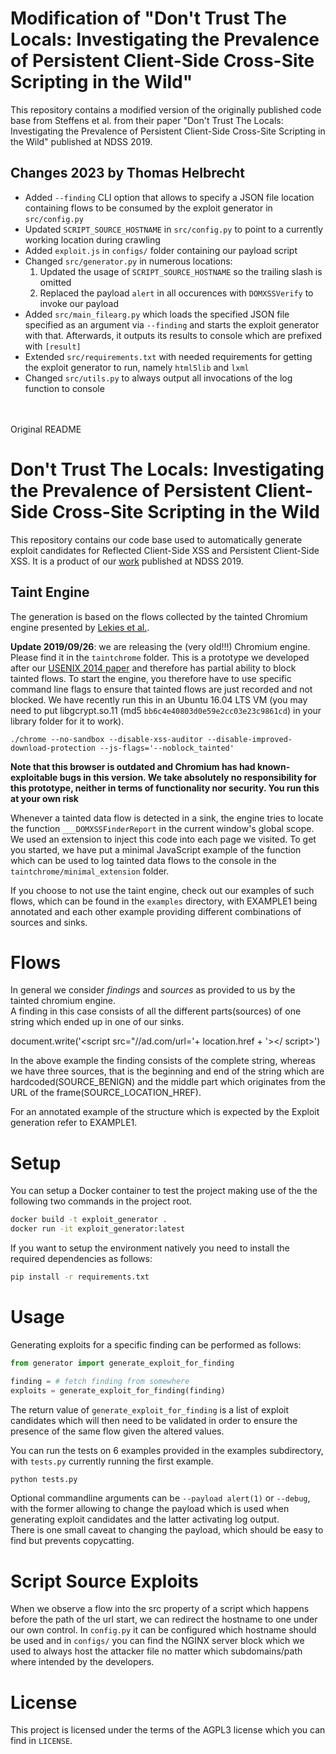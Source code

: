 # Modification of "Don't Trust The Locals: Investigating the Prevalence of Persistent Client-Side Cross-Site Scripting in the Wild"

This repository contains a modified version of the originally published code base from Steffens et al. from their paper "Don't Trust The Locals: Investigating the Prevalence of Persistent Client-Side Cross-Site Scripting in the Wild" published at NDSS 2019.

## Changes 2023 by Thomas Helbrecht

- Added `--finding` CLI option that allows to specify a JSON file location containing flows to be consumed by the exploit generator in `src/config.py`
- Updated `SCRIPT_SOURCE_HOSTNAME` in `src/config.py` to point to a currently working location during crawling
- Added `exploit.js` in `configs/` folder containing our payload script
- Changed `src/generator.py` in numerous locations:
  1. Updated the usage of `SCRIPT_SOURCE_HOSTNAME` so the trailing slash is omitted
  2. Replaced the payload `alert` in all occurences with `DOMXSSVerify` to invoke our payload
- Added `src/main_filearg.py` which loads the specified JSON file specified as an argument via `--finding` and starts the exploit generator with that. Afterwards, it outputs its results to console which are prefixed with `[result]`
- Extended `src/requirements.txt` with needed requirements for getting the exploit generator to run, namely `html5lib` and `lxml`
- Changed `src/utils.py` to always output all invocations of the log function to console

<br />
<br />
Original README

# Don't Trust The Locals: Investigating the Prevalence of Persistent Client-Side Cross-Site Scripting in the Wild
This repository contains our code base used to automatically generate exploit candidates for 
Reflected Client-Side XSS and Persistent Client-Side XSS.
It is a product of our [work](https://swag.cispa.saarland/papers/steffens2019locals.pdf) published at NDSS 2019.
  
## Taint Engine
The generation is based on the flows collected by the tainted Chromium engine presented by
 [Lekies et al.](https://publications.cispa.saarland/3/1/domxss.pdf). 

**Update 2019/09/26**: we are releasing the (very old!!!) Chromium engine. Please find it in the `taintchrome` folder. This is a prototype we developed after our [USENIX 2014 paper](https://swag.cispa.saarland/papers/stock2014precise.pdf) and therefore has partial ability to block tainted flows. To start the engine, you therefore have to use specific command line flags to ensure that tainted flows are just recorded and not blocked. We have recently run this in an Ubuntu 16.04 LTS VM (you may need to put libgcrypt.so.11 (md5 `bb6c4e40803d0e59e2cc03e23c9861cd`) in your library folder for it to work).

```
./chrome --no-sandbox --disable-xss-auditor --disable-improved-download-protection --js-flags='--noblock_tainted'
```

**Note that this browser is outdated and Chromium has had known-exploitable bugs in this version. We take absolutely no responsibility for this prototype, neither in terms of functionality nor security. You run this at your own risk**

Whenever a tainted data flow is detected in a sink, the engine tries to locate the function `___DOMXSSFinderReport` in the current window's global scope. We used an extension to inject this code into each page we visited. To get you started, we have put a minimal JavaScript example of the function which can be used to log tainted data flows to the console in the `taintchrome/minimal_extension` folder. 

If you choose to not use the taint engine, check out our examples of such flows, which can be found in the `examples` directory, with EXAMPLE1 being annotated and each other example providing different 
combinations of sources and sinks.

# Flows
In general we consider *findings* and *sources* as provided to us by the tainted chromium engine.  
A finding in this case consists of all the different parts(sources) of one string which ended up in one of our sinks.

document.write('<script src="//ad.com/url='+ location.href + '></ script>')  

In the above example the finding consists of the complete string, whereas we have three sources, 
that is the beginning and end of the string which are hardcoded(SOURCE_BENIGN) and the middle part which 
originates from the URL of the frame(SOURCE_LOCATION_HREF).

For an annotated example of the structure which is expected by the Exploit generation refer to EXAMPLE1.
# Setup
You can setup a Docker container to test the project making use of the the following two commands in the project root.
```bash
docker build -t exploit_generator .
docker run -it exploit_generator:latest
```
If you want to setup the environment natively you need to install the required dependencies as follows:
```bash
pip install -r requirements.txt
```
# Usage
Generating exploits for a specific finding can be performed as follows:
```python 
from generator import generate_exploit_for_finding

finding = # fetch finding from somewhere
exploits = generate_exploit_for_finding(finding)
```

The return value of `generate_exploit_for_finding` is a list of exploit candidates which will then need to be validated
 in order to ensure the presence of the same flow given the altered values.

You can run the tests on 6 examples provided in the examples subdirectory, with ```tests.py``` currently 
running the first example.
```bash
python tests.py
```

Optional commandline arguments can be ```--payload alert(1)``` or ```--debug```, with the former allowing to change 
the payload which is used when generating exploit candidates and the latter activating log output.  
There is one small caveat to changing the payload, which should be easy to find but prevents copycatting.

# Script Source Exploits
When we observe a flow into the src property of a script which happens before the path of the url start, we can redirect the hostname to one under our own control. In ```config.py``` it can be configured which hostname should be used and in ```configs/``` you can find the NGINX server block which we used to always host the attacker file no matter which subdomains/path where intended by the developers.

# License
This project is licensed under the terms of the AGPL3 license which you can find in ```LICENSE```.
